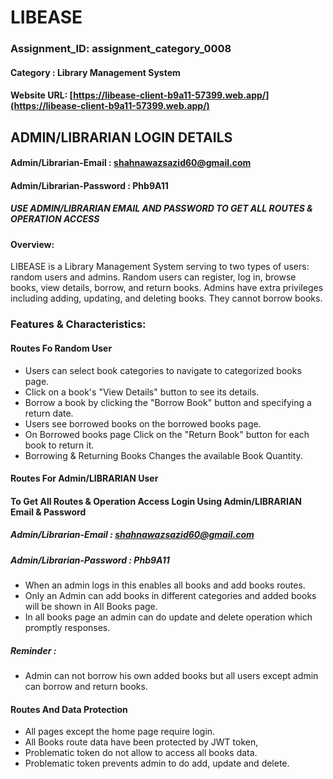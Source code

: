 
# LIBEASE 

### Assignment_ID: assignment_category_0008

#### Category : Library Management System

#### Website URL: [https://libease-client-b9a11-57399.web.app/](https://libease-client-b9a11-57399.web.app/)


## ADMIN/LIBRARIAN LOGIN DETAILS
#### Admin/Librarian-Email : shahnawazsazid60@gmail.com
#### Admin/Librarian-Password : Phb9A11

##### USE ADMIN/LIBRARIAN EMAIL AND PASSWORD TO GET ALL ROUTES & OPERATION ACCESS


#### Overview:
LIBEASE is a Library Management System serving to two types of users: random users and admins. Random users can register, log in, browse books, view details, borrow, and return books. Admins have extra privileges including adding, updating, and deleting books. They cannot borrow books. 

### Features & Characteristics:

#### Routes Fo Random User
- Users can select book categories to navigate to categorized books page.  
- Click on a book's "View Details" button to see its details.
- Borrow a book by clicking the "Borrow Book" button and specifying a return date. 
- Users see borrowed books on the borrowed books page. 
- On Borrowed books page Click on the "Return Book" button for each book to return it.
- Borrowing & Returning Books Changes the available Book Quantity.

#### Routes For Admin/LIBRARIAN User
#### To Get All Routes & Operation Access Login Using Admin/LIBRARIAN Email & Password
##### Admin/Librarian-Email : shahnawazsazid60@gmail.com
##### Admin/Librarian-Password : Phb9A11

- When an admin logs in this enables all books and add books routes.
- Only an Admin can add books in different categories and added books will be shown in All Books page.
- In all books page an admin can do update and delete operation which promptly responses.

##### Reminder :
- Admin can not borrow his own added books but all users except admin can borrow and return books.

#### Routes And Data Protection
- All pages except the home page require login.
- All Books route data have been protected by JWT token, 
- Problematic token do not allow to access all books data.
- Problematic token prevents admin to do add, update and delete.




